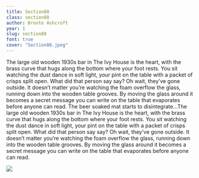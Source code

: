 ```yaml
---
title: Section88
class: section88
author: Bronte Ashcroft
year: 1
slug: section88
font: true
cover: "Section88.jpeg"
---
```


The large old wooden 1930s bar in The Ivy House is the heart, with the brass curve that hugs along the bottom where your foot rests. You sit watching the dust dance in soft light, your pint on the table with a packet of crisps split open. What did that person say say? Oh wait, they’ve gone outside. It doesn’t matter you’re watching the foam overflow the glass, running down into the wooden table grooves. By moving the glass around it becomes a secret message you can write on the table that evaporates before anyone can read. The beer soaked mat starts to disintegrate…The large old wooden 1930s bar in The Ivy House is the heart, with the brass curve that hugs along the bottom where your foot rests. You sit watching the dust dance in soft light, your pint on the table with a packet of crisps split open. What did that person say say? Oh wait, they’ve gone outside. It doesn’t matter you’re watching the foam overflow the glass, running down into the wooden table grooves. By moving the glass around it becomes a secret message you can write on the table that evaporates before anyone can read.

![](/images/Section88.jpeg)
